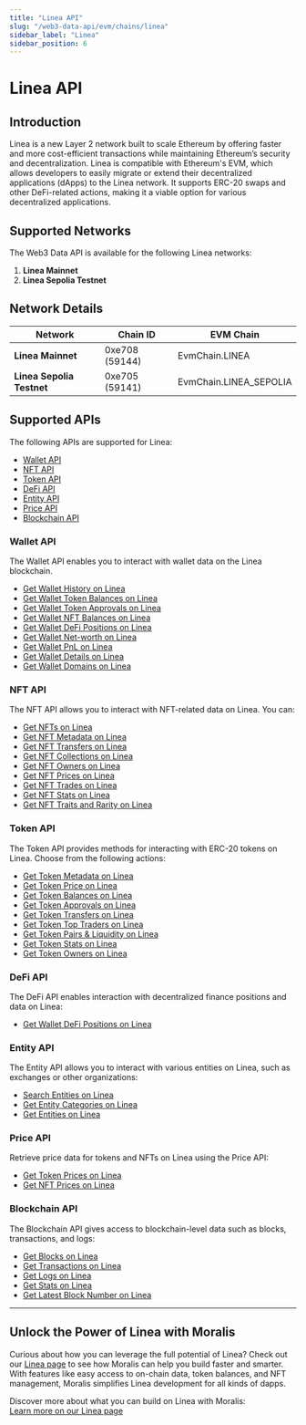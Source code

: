 ```yaml
---
title: "Linea API"
slug: "/web3-data-api/evm/chains/linea"
sidebar_label: "Linea"
sidebar_position: 6
---
```


# Linea API

## Introduction

Linea is a new Layer 2 network built to scale Ethereum by offering faster and more cost-efficient transactions while maintaining Ethereum’s security and decentralization. Linea is compatible with Ethereum's EVM, which allows developers to easily migrate or extend their decentralized applications (dApps) to the Linea network. It supports ERC-20 swaps and other DeFi-related actions, making it a viable option for various decentralized applications.

## Supported Networks

The Web3 Data API is available for the following Linea networks:

1. **Linea Mainnet**
2. **Linea Sepolia Testnet**

## Network Details

| Network                   | Chain ID       | EVM Chain              |
| ------------------------- | -------------- | ---------------------- |
| **Linea Mainnet**         | 0xe708 (59144) | EvmChain.LINEA         |
| **Linea Sepolia Testnet** | 0xe705 (59141) | EvmChain.LINEA_SEPOLIA |

## Supported APIs

The following APIs are supported for Linea:

<ul>
  <li>
    <a href="/web3-data-api/evm/reference#wallet-api">Wallet API</a>
  </li>
  <li>
    <a href="/web3-data-api/evm/reference#nft-api">NFT API</a>
  </li>
  <li>
    <a href="/web3-data-api/evm/reference#token-api">Token API</a>
  </li>
  <li>
    <a href="/web3-data-api/evm/reference#defi-api">DeFi API</a>
  </li>
  <li>
    <a href="/web3-data-api/evm/reference#entity-api">Entity API</a>
  </li>
  <li>
    <a href="/web3-data-api/evm/reference#price-api">Price API</a>
  </li>
  <li>
    <a href="/web3-data-api/evm/reference#blockchain-api">Blockchain API</a>
  </li>
</ul>

### Wallet API

The Wallet API enables you to interact with wallet data on the Linea blockchain.

<ul>
  <li>
    <a href="/web3-data-api/evm/reference#get-wallet-history">Get Wallet History on Linea</a>
  </li>
  <li>
    <a href="/web3-data-api/evm/reference#get-wallet-token-balances">Get Wallet Token Balances on Linea</a>
  </li>
  <li>
    <a href="/web3-data-api/evm/reference#get-wallet-token-approvals">Get Wallet Token Approvals on Linea</a>
  </li>
  <li>
    <a href="/web3-data-api/evm/reference#get-wallet-nfts">Get Wallet NFT Balances on Linea</a>
  </li>
  <li>
    <a href="/web3-data-api/evm/reference#get-wallet-defi-positions">Get Wallet DeFi Positions on Linea</a>
  </li>
  <li>
    <a href="/web3-data-api/evm/reference#get-wallet-net-worth">Get Wallet Net-worth on Linea</a>
  </li>
  <li>
    <a href="/web3-data-api/evm/reference#get-wallet-pnl">Get Wallet PnL on Linea</a>
  </li>
  <li>
    <a href="/web3-data-api/evm/reference#get-wallet-details">Get Wallet Details on Linea</a>
  </li>
  <li>
    <a href="/web3-data-api/evm/reference#get-wallet-domains">Get Wallet Domains on Linea</a>
  </li>
</ul>

### NFT API

The NFT API allows you to interact with NFT-related data on Linea. You can:

<ul>
  <li>
    <a href="/web3-data-api/evm/reference#get-nfts">Get NFTs on Linea</a>
  </li>
  <li>
    <a href="/web3-data-api/evm/reference#get-nft-metadata">Get NFT Metadata on Linea</a>
  </li>
  <li>
    <a href="/web3-data-api/evm/reference#get-nft-transfers">Get NFT Transfers on Linea</a>
  </li>
  <li>
    <a href="/web3-data-api/evm/reference#get-nft-collections">Get NFT Collections on Linea</a>
  </li>
  <li>
    <a href="/web3-data-api/evm/reference#get-nft-owners">Get NFT Owners on Linea</a>
  </li>
  <li>
    <a href="/web3-data-api/evm/reference#get-nft-prices">Get NFT Prices on Linea</a>
  </li>
  <li>
    <a href="/web3-data-api/evm/reference#get-nft-trades">Get NFT Trades on Linea</a>
  </li>
  <li>
    <a href="/web3-data-api/evm/reference#get-nft-stats">Get NFT Stats on Linea</a>
  </li>
  <li>
    <a href="/web3-data-api/evm/reference#get-nft-traits-and-rarity">Get NFT Traits and Rarity on Linea</a>
  </li>
</ul>

### Token API

The Token API provides methods for interacting with ERC-20 tokens on Linea. Choose from the following actions:

<ul>
  <li>
    <a href="/web3-data-api/evm/reference#get-token-metadata">Get Token Metadata on Linea</a>
  </li>
  <li>
    <a href="/web3-data-api/evm/reference#get-token-price">Get Token Price on Linea</a>
  </li>
  <li>
    <a href="/web3-data-api/evm/reference#get-token-balances">Get Token Balances on Linea</a>
  </li>
  <li>
    <a href="/web3-data-api/evm/reference#get-token-approvals">Get Token Approvals on Linea</a>
  </li>
  <li>
    <a href="/web3-data-api/evm/reference#get-token-transfers">Get Token Transfers on Linea</a>
  </li>
  <li>
    <a href="/web3-data-api/evm/reference#get-token-top-traders">Get Token Top Traders on Linea</a>
  </li>
  <li>
    <a href="/web3-data-api/evm/reference#get-token-pairs--liquidity">Get Token Pairs & Liquidity on Linea</a>
  </li>
  <li>
    <a href="/web3-data-api/evm/reference#get-token-stats">Get Token Stats on Linea</a>
  </li>
  <li>
    <a href="/web3-data-api/evm/reference#get-token-owners">Get Token Owners on Linea</a>
  </li>
</ul>

### DeFi API

The DeFi API enables interaction with decentralized finance positions and data on Linea:

<ul>
  <li>
    <a href="/web3-data-api/evm/reference#get-wallet-defi-positions">Get Wallet DeFi Positions on Linea</a>
  </li>
</ul>

### Entity API

The Entity API allows you to interact with various entities on Linea, such as exchanges or other organizations:

<ul>
  <li>
    <a href="/web3-data-api/evm/reference#search-entities">Search Entities on Linea</a>
  </li>
  <li>
    <a href="/web3-data-api/evm/reference#get-entity-categories">Get Entity Categories on Linea</a>
  </li>
  <li>
    <a href="/web3-data-api/evm/reference#get-entities">Get Entities on Linea</a>
  </li>
</ul>

### Price API

Retrieve price data for tokens and NFTs on Linea using the Price API:

<ul>
  <li>
    <a href="/web3-data-api/evm/reference#get-token-prices">Get Token Prices on Linea</a>
  </li>
  <li>
    <a href="/web3-data-api/evm/reference#get-nft-prices">Get NFT Prices on Linea</a>
  </li>
</ul>

### Blockchain API

The Blockchain API gives access to blockchain-level data such as blocks, transactions, and logs:

<ul>
  <li>
    <a href="/web3-data-api/evm/reference#get-blocks">Get Blocks on Linea</a>
  </li>
  <li>
    <a href="/web3-data-api/evm/reference#get-transactions">Get Transactions on Linea</a>
  </li>
  <li>
    <a href="/web3-data-api/evm/reference#get-logs">Get Logs on Linea</a>
  </li>
  <li>
    <a href="/web3-data-api/evm/reference#get-stats">Get Stats on Linea</a>
  </li>
  <li>
    <a href="/web3-data-api/evm/reference#get-latest-block-number">Get Latest Block Number on Linea</a>
  </li>
</ul>

---

## Unlock the Power of Linea with Moralis

Curious about how you can leverage the full potential of Linea? Check out our [Linea page](https://developers.moralis.com/chains/linea/) to see how Moralis can help you build faster and smarter. With features like easy access to on-chain data, token balances, and NFT management, Moralis simplifies Linea development for all kinds of dapps.

Discover more about what you can build on Linea with Moralis:  
[Learn more on our Linea page](https://developers.moralis.com/chains/linea/)
